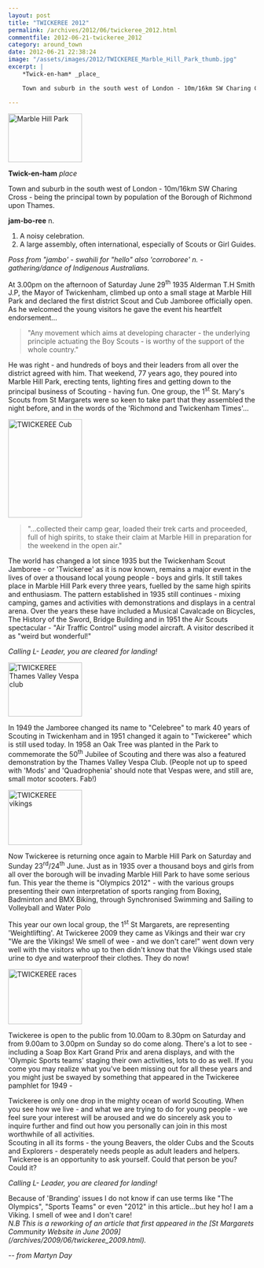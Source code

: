 ```yaml
---
layout: post
title: "TWICKEREE 2012"
permalink: /archives/2012/06/twickeree_2012.html
commentfile: 2012-06-21-twickeree_2012
category: around_town
date: 2012-06-21 22:38:24
image: "/assets/images/2012/TWICKEREE_Marble_Hill_Park_thumb.jpg"
excerpt: |
    *Twick-en-ham* _place_

    Town and suburb in the south west of London - 10m/16km SW Charing Cross - being the principal town by population of the Borough of Richmond upon Thames.

---
```


<div markdown="1" class="box">
<a href="/assets/images/2012/TWICKEREE_Marble_Hill_Park.jpg" title="See larger version of - Marble Hill Park"><img src="/assets/images/2012/TWICKEREE_Marble_Hill_Park_thumb.jpg" width="150" height="99" alt="Marble Hill Park" class="photo right" /></a>

**Twick-en-ham** *place*

Town and suburb in the south west of London - 10m/16km SW Charing Cross - being the principal town by population of the Borough of Richmond upon Thames.

**jam-bo-ree** n.

1.  A noisy celebration.
2.  A large assembly, often international, especially of Scouts or Girl Guides.

*Poss from "jambo' - swahili for "hello" also 'corroboree' n. - gathering/dance of Indigenous Australians.*

</div>
At 3.00pm on the afternoon of Saturday June 29<sup>th</sup> 1935 Alderman T.H Smith J.P, the Mayor of Twickenham, climbed up onto a small stage at Marble Hill Park and declared the first district Scout and Cub Jamboree officially open. As he welcomed the young visitors he gave the event his heartfelt endorsement...

> "Any movement which aims at developing character - the underlying principle actuating the Boy Scouts - is worthy of the support of the whole country."

He was right - and hundreds of boys and their leaders from all over the district agreed with him. That weekend, 77 years ago, they poured into Marble Hill Park, erecting tents, lighting fires and getting down to the principal business of Scouting - having fun. One group, the 1<sup>st</sup> St. Mary's Scouts from St Margarets were so keen to take part that they assembled the night before, and in the words of the 'Richmond and Twickenham Times'...

<a href="/assets/images/2012/TWICKEREE_P1000118.JPG" title="See larger version of - TWICKEREE Cub"><img src="/assets/images/2012/TWICKEREE_P1000118_thumb.JPG" width="150" height="200" alt="TWICKEREE Cub" class="photo right" /></a>

> "...collected their camp gear, loaded their trek carts and proceeded, full of high spirits, to stake their claim at Marble Hill in preparation for the weekend in the open air."

The world has changed a lot since 1935 but the Twickenham Scout Jamboree - or 'Twickeree' as it is now known, remains a major event in the lives of over a thousand local young people - boys and girls. It still takes place in Marble Hill Park every three years, fuelled by the same high spirits and enthusiasm. The pattern established in 1935 still continues - mixing camping, games and activities with demonstrations and displays in a central arena. Over the years these have included a Musical Cavalcade on Bicycles, The History of the Sword, Bridge Building and in 1951 the Air Scouts spectacular - "Air Traffic Control" using model aircraft. A visitor described it as "weird but wonderful!"

*Calling L- Leader, you are cleared for landing!*

<a href="/assets/images/2012/TWICKEREE_Thames_Valley_Vespa_club.jpg" title="See larger version of - TWICKEREE Thames Valley Vespa club"><img src="/assets/images/2012/TWICKEREE_Thames_Valley_Vespa_club_thumb.jpg" width="150" height="110" alt="TWICKEREE Thames Valley Vespa club" class="photo right" /></a>

In 1949 the Jamboree changed its name to "Celebree" to mark 40 years of Scouting in Twickenham and in 1951 changed it again to "Twickeree" which is still used today. In 1958 an Oak Tree was planted in the Park to commemorate the 50<sup>th</sup> Jubilee of Scouting and there was also a featured demonstration by the Thames Valley Vespa Club. (People not up to speed with 'Mods' and 'Quadrophenia' should note that Vespas were, and still are, small motor scooters. Fab!)

<a href="/assets/images/2012/TWICKEREE_P1000132.JPG" title="See larger version of - TWICKEREE vikings"><img src="/assets/images/2012/TWICKEREE_P1000132_thumb.JPG" width="150" height="112" alt="TWICKEREE vikings" class="photo right" /></a>

Now Twickeree is returning once again to Marble Hill Park on Saturday and Sunday 23<sup>rd</sup>/24<sup>th</sup> June. Just as in 1935 over a thousand boys and girls from all over the borough will be invading Marble Hill Park to have some serious fun. This year the theme is "Olympics 2012" - with the various groups presenting their own interpretation of sports ranging from Boxing, Badminton and BMX Biking, through Synchronised Swimming and Sailing to Volleyball and Water Polo

This year our own local group, the 1<sup>st</sup> St Margarets, are representing 'Weightlifting'. At Twickeree 2009 they came as Vikings and their war cry "We are the Vikings! We smell of wee - and we don't care!" went down very well with the visitors who up to then didn't know that the Vikings used stale urine to dye and waterproof their clothes. They do now!

<a href="/assets/images/2012/TWICKEREE_P1000127.JPG" title="See larger version of - TWICKEREE P1000127"><img src="/assets/images/2012/TWICKEREE_P1000127_thumb.JPG" width="150" height="112" alt="TWICKEREE races" class="photo right" /></a>

Twickeree is open to the public from 10.00am to 8.30pm on Saturday and from 9.00am to 3.00pm on Sunday so do come along. There's a lot to see - including a Soap Box Kart Grand Prix and arena displays, and with the 'Olympic Sports teams' staging their own activities, lots to do as well. If you come you may realize what you've been missing out for all these years and you might just be swayed by something that appeared in the Twickeree pamphlet for 1949 -

<div markdown="1" class="letter">
Twickeree is only one drop in the mighty ocean of world Scouting. When you see how we live - and what we are trying to do for young people - we feel sure your interest will be aroused and we do sincerely ask you to inquire further and find out how you personally can join in this most worthwhile of all activities.

</div>
Scouting in all its forms - the young Beavers, the older Cubs and the Scouts and Explorers - desperately needs people as adult leaders and helpers. Twickeree is an opportunity to ask yourself. Could that person be you? Could it?

*Calling L- Leader, you are cleared for landing!*

<div markdown="1" class="box">
Because of 'Branding' issues I do not know if can use terms like "The Olympics", "Sports Teams" or even "2012" in this article...but hey ho! I am a Viking. I smell of wee and I don't care!

</div>
<em>N.B This is a reworking of an article that first appeared in the [St Margarets Community Website in June 2009](/archives/2009/06/twickeree_2009.html).</em>

<cite>-- from Martyn Day</cite>
